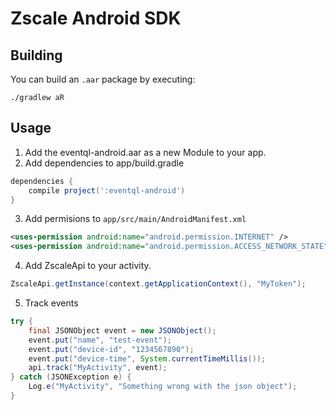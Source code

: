 # Zscale Android SDK
## Building
You can build an `.aar` package by executing:
```shell
./gradlew aR
```

## Usage

1. Add the eventql-android.aar as a new Module to your app.
2. Add dependencies to app/build.gradle
```gradle
dependencies {
    compile project(':eventql-android')
}
```
3. Add permisions to `app/src/main/AndroidManifest.xml`
```xml
<uses-permission android:name="android.permission.INTERNET" />
<uses-permission android:name="android.permission.ACCESS_NETWORK_STATE" />
```
4. Add ZscaleApi to  your activity.
```java
ZscaleApi.getInstance(context.getApplicationContext(), "MyToken");
```
5. Track events
```java
try {
    final JSONObject event = new JSONObject();
    event.put("name", "test-event");
    event.put("device-id", "1234567890");
    event.put("device-time", System.currentTimeMillis());
    api.track("MyActivity", event);
} catch (JSONException e) {
    Log.e("MyActivity", "Something wrong with the json object");
}
```
